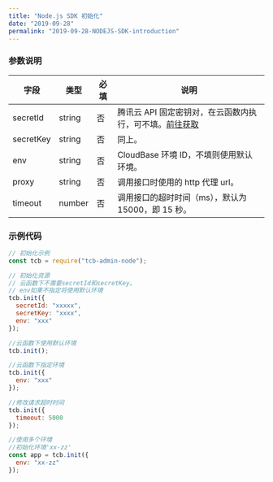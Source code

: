 ```yaml
---
title: "Node.js SDK 初始化"
date: "2019-09-28"
permalink: "2019-09-28-NODEJS-SDK-introduction"
---
```


### 参数说明

| 字段      | 类型   | 必填 | 说明                                                                                                  |
| --------- | ------ | ---- | ----------------------------------------------------------------------------------------------------- |
| secretId  | string | 否   | 腾讯云 API 固定密钥对，在云函数内执行，可不填。[前往获取](https://console.cloud.tencent.com/cam/capi) |
| secretKey | string | 否   | 同上。                                                                                                |
| env       | string | 否   | CloudBase 环境 ID，不填则使用默认环境。                                                               |
| proxy     | string | 否   | 调用接口时使用的 http 代理 url。                                                                      |
| timeout   | number | 否   | 调用接口的超时时间（ms），默认为 15000，即 15 秒。                                                    |

### 示例代码

```javascript
// 初始化示例
const tcb = require("tcb-admin-node");

// 初始化资源
// 云函数下不需要secretId和secretKey。
// env如果不指定将使用默认环境
tcb.init({
  secretId: "xxxxx",
  secretKey: "xxxx",
  env: "xxx"
});

//云函数下使用默认环境
tcb.init();

//云函数下指定环境
tcb.init({
  env: "xxx"
});

//修改请求超时时间
tcb.init({
  timeout: 5000
});

//使用多个环境
//初始化环境'xx-zz'
const app = tcb.init({
  env: "xx-zz"
});
```
